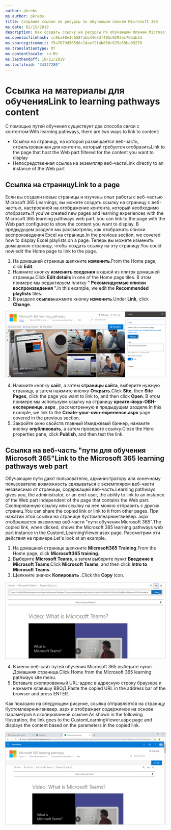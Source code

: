 ```yaml
---
author: pkrebs
ms.author: pkrebs
title: Создание ссылок на ресурсы по обучающим планам Microsoft 365
ms.date: 02/15/2019
description: Как создать ссылку на ресурсы по обучающим планам Microsoft 365
ms.openlocfilehash: cc8ba80e1c658fabb44e3df405c9293ec763ab3d
ms.sourcegitcommit: f5a7079d56598c14aef2f4b886c025a59ba89276
ms.translationtype: MT
ms.contentlocale: ru-RU
ms.lasthandoff: 10/21/2019
ms.locfileid: "34327280"
---
```

# <a name="link-to-learning-pathways-content"></a><span data-ttu-id="5bcfd-103">Ссылка на материалы для обучения</span><span class="sxs-lookup"><span data-stu-id="5bcfd-103">Link to learning pathways content</span></span>

<span data-ttu-id="5bcfd-104">С помощью путей обучения существует два способа связи с контентом:</span><span class="sxs-lookup"><span data-stu-id="5bcfd-104">With learning pathways, there are two ways to link to content:</span></span>

- <span data-ttu-id="5bcfd-105">Ссылка на страницу, на которой размещается веб-часть, отфильтрованная для контента, который требуется отобразить</span><span class="sxs-lookup"><span data-stu-id="5bcfd-105">Link to the page that host the Web part filtered for the content you want to display</span></span> 
- <span data-ttu-id="5bcfd-106">Непосредственная ссылка на экземпляр веб-части</span><span class="sxs-lookup"><span data-stu-id="5bcfd-106">Link directly to an instance of the Web part</span></span>

## <a name="link-to-a-page"></a><span data-ttu-id="5bcfd-107">Ссылка на страницу</span><span class="sxs-lookup"><span data-stu-id="5bcfd-107">Link to a page</span></span>

<span data-ttu-id="5bcfd-108">Если вы создали новые страницы и изучены опыт работы с веб-частью Microsoft 365 Learnings, вы можете создать ссылку на страницу с веб-частью, настроенной на отображение контента, который необходимо отобразить.</span><span class="sxs-lookup"><span data-stu-id="5bcfd-108">If you've created new pages and learning experiences with the Microsoft 365 learning pathways web part, you can link to the page with the Web part configured to show the content you want to display.</span></span> <span data-ttu-id="5bcfd-109">В предыдущем разделе мы рассмотрели, как отображать списки воспроизведения Excel на странице.</span><span class="sxs-lookup"><span data-stu-id="5bcfd-109">In the previous section, we covered how to display Excel playlists on a page.</span></span> <span data-ttu-id="5bcfd-110">Теперь вы можете изменить домашнюю страницу, чтобы создать ссылку на эту страницу.</span><span class="sxs-lookup"><span data-stu-id="5bcfd-110">You could now edit the Home page to link to the page.</span></span> 

1. <span data-ttu-id="5bcfd-111">На домашней странице щелкните **изменить**.</span><span class="sxs-lookup"><span data-stu-id="5bcfd-111">From the Home page, click **Edit**.</span></span>
2. <span data-ttu-id="5bcfd-112">Нажмите кнопку **изменить сведения** в одной из плиток домашней страницы.</span><span class="sxs-lookup"><span data-stu-id="5bcfd-112">Click **Edit details** in one of the Home page tiles.</span></span> <span data-ttu-id="5bcfd-113">В этом примере мы редактируем плитку " **Рекомендуемые списки воспроизведения** ".</span><span class="sxs-lookup"><span data-stu-id="5bcfd-113">In this example, we edit the **Recommended playlists** tiles.</span></span>
3. <span data-ttu-id="5bcfd-114">В разделе **ссылка**нажмите кнопку **изменить**.</span><span class="sxs-lookup"><span data-stu-id="5bcfd-114">Under **Link**, click **Change**.</span></span>

![кг-линктопаже. png](media/cg-linktopage.png)

4. <span data-ttu-id="5bcfd-116">Нажмите кнопку **сайт**, а затем **страницы сайта**, выберите нужную страницу, а затем нажмите кнопку **Открыть**.</span><span class="sxs-lookup"><span data-stu-id="5bcfd-116">Click **Site**, then **Site Pages**, click the page you want to link to, and then click **Open**.</span></span> <span data-ttu-id="5bcfd-117">В этом примере мы используем ссылку на страницу **креате-йоур-ОВН-експериенце. aspx** , рассмотренную в предыдущем разделе.</span><span class="sxs-lookup"><span data-stu-id="5bcfd-117">In this example, we link to the **Create-your-own-experience.aspx** page covered in the previous section.</span></span>
5. <span data-ttu-id="5bcfd-118">Закройте окно свойств главный Имиджевый баннер, нажмите кнопку **опубликовать**, а затем проверьте ссылку.</span><span class="sxs-lookup"><span data-stu-id="5bcfd-118">Close the Hero properties pane, click **Publish**, and then test the link.</span></span> 

## <a name="link-to-the-microsoft-365-learning-pathways-web-part"></a><span data-ttu-id="5bcfd-119">Ссылка на веб-часть "пути для обучения Microsoft 365"</span><span class="sxs-lookup"><span data-stu-id="5bcfd-119">Link to the Microsoft 365 learning pathways web part</span></span>
<span data-ttu-id="5bcfd-120">Обучающие пути дают пользователю, администратору или конечному пользователю возможность связываться с экземпляром веб-части независимо от страницы, содержащей веб-часть.</span><span class="sxs-lookup"><span data-stu-id="5bcfd-120">Learning pathways gives you, the administrator, or an end-user, the ability to link to an instance of the Web part independent of the page that contains the Web part.</span></span> <span data-ttu-id="5bcfd-121">Скопированную ссылку или ссылку на нее можно отправить с других страниц.</span><span class="sxs-lookup"><span data-stu-id="5bcfd-121">You can share the copied link or link to it from other pages.</span></span> <span data-ttu-id="5bcfd-122">При нажатии этой ссылки на странице Кустомллеарнингвиевер. aspx отображается экземпляр веб-части "пути обучения Microsoft 365".</span><span class="sxs-lookup"><span data-stu-id="5bcfd-122">The copied link, when clicked, shows the Microsoft 365 learning pathways web part instance in the CustomLLearningViewer.aspx page.</span></span> <span data-ttu-id="5bcfd-123">Рассмотрим эти действия на примере.</span><span class="sxs-lookup"><span data-stu-id="5bcfd-123">Let's look at an example.</span></span> 

1. <span data-ttu-id="5bcfd-124">На домашней странице щелкните **Microsoft365 Training**.</span><span class="sxs-lookup"><span data-stu-id="5bcfd-124">From the Home page, click **Microsoft365 training**.</span></span>
2. <span data-ttu-id="5bcfd-125">Выберите **Microsoft Teams**, а затем выберите пункт **Введение в Microsoft Teams**.</span><span class="sxs-lookup"><span data-stu-id="5bcfd-125">Click **Microsoft Teams**, and then click **Intro to Microsoft Teams**.</span></span>
3. <span data-ttu-id="5bcfd-126">Щелкните значок **Копировать** .</span><span class="sxs-lookup"><span data-stu-id="5bcfd-126">Click the **Copy** icon.</span></span>

![кг-линктовебпарт. png](media/cg-linktowebpart.png)

4. <span data-ttu-id="5bcfd-128">В меню веб-сайт путей обучения Microsoft 365 выберите пункт Домашняя страница.</span><span class="sxs-lookup"><span data-stu-id="5bcfd-128">Click Home from the Microsoft 365 learning pathways site menu.</span></span>
5. <span data-ttu-id="5bcfd-129">Вставьте скопированный URL-адрес в адресную строку браузера и нажмите клавишу ВВОД.</span><span class="sxs-lookup"><span data-stu-id="5bcfd-129">Paste the copied URL in the address bar of the browser and press ENTER.</span></span> 

<span data-ttu-id="5bcfd-130">Как показано на следующем рисунке, ссылка отправляется на страницу Кустомлеарнингвиевер. aspx и отображает содержимое на основе параметров в скопированной ссылке.</span><span class="sxs-lookup"><span data-stu-id="5bcfd-130">As shown in the following illustration, the link goes to the CustomLearningViewer.aspx page and displays the content based on the parameters in the copied link.</span></span> 

![кг-линктовебпартвиевер. png](media/cg-linktowebpartviewer.png)

